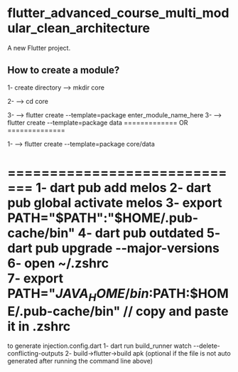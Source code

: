 # flutter_advanced_course_multi_modular_clean_architecture

A new Flutter project.

## How to create a module?
1- create directory
--> mkdir core

2- --> cd core 

3- --> flutter create --template=package enter_module_name_here
3- --> flutter create --template=package data
============= OR ==============

1- --> flutter create --template=package core/data

=============================
1- dart pub add melos
2- dart pub global activate melos
3- export PATH="$PATH":"$HOME/.pub-cache/bin"
4- dart pub outdated
5- dart pub upgrade --major-versions
6- open  ~/.zshrc   
7- export PATH="$JAVA_HOME/bin:$PATH:$HOME/.pub-cache/bin" // copy and paste it in .zshrc   
====================
to generate injection.config.dart
1- dart run build_runner watch --delete-conflicting-outputs
2- build->flutter->build apk (optional if the file is not auto generated after running the command line above)
